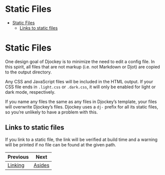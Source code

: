 <!--
  DO NOT EDIT THIS FILE DIRECTLY!
  It is generated by djockey.
-->
# Static Files

- [Static Files](../basics/static_files.md#Static-Files)
  - [Links to static
    files](../basics/static_files.md#Links-to-static-files)

<div id="Static-Files" class="section" id="Static-Files">

# Static Files

One design goal of Djockey is to minimize the need to edit a config
file. In this spirit, all files that are not markup (i.e. not Markdown
or Djot) are copied to the output directory.

Any CSS and JavaScript files will be included in the HTML output. If
your CSS file ends in `.light.css` or `.dark.css`, it will only be
enabled for light or dark mode, respectively.

If you name any files the same as any files in Djockey’s template, your
files will overwrite Djockey’s files. Djockey uses a `dj-` prefix for
all its static files, so you’re unlikely to have a problem with this.

<div id="Links-to-static-files" class="section"
id="Links-to-static-files">

## Links to static files

If you link to a static file, the link will be verified at build time
and a warning will be printed if no file can be found at the given path.

</div>

</div>


| Previous | Next |
| - | - |
| [Linking](../basics/linking.md) | [Asides](../basics/asides.md) |